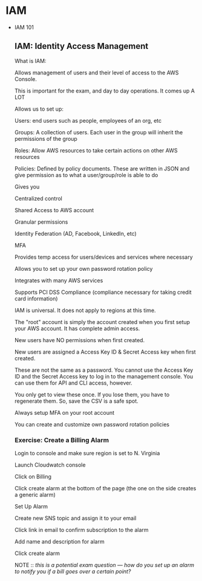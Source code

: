 # IAM

- IAM 101

    ## IAM: Identity Access Management

    What is IAM:

    Allows management of users and their level of access to the AWS Console.

    This is important for the exam, and day to day operations. It comes up A LOT

    Allows us to set up:

    Users: end users such as people, employees of an org, etc

    Groups: A collection of users. Each user in the group will inherit the permissions of the group

    Roles: Allow AWS resources to take certain actions on other AWS resources

    Policies: Defined by policy documents. These are written in JSON and give permission as to what a user/group/role is able to do

    Gives you

    Centralized control

    Shared Access to AWS account

    Granular permissions

    Identity Federation (AD, Facebook, LinkedIn, etc)

    MFA

    Provides temp access for users/devices and services where necessary

    Allows you to set up your own password rotation policy

    Integrates with many AWS services

    Supports PCI DSS Compliance (compliance necessary for taking credit card information)

    IAM is universal. It does not apply to regions at this time.

    The "root" account is simply the account created when you first setup your AWS account. It has complete admin access.

    New users have NO permissions when first created.

    New users are assigned a Access Key ID & Secret Access key when first created.

    These are not the same as a password. You cannot use the Access Key ID and the Secret Access key to log in to the management console. You can use them for API and CLI access, however.

    You only get to view these once. If you lose them, you have to regenerate them. So, save the CSV is a safe spot.

    Always setup MFA on your root account

    You can create and customize own password rotation policies

    ### Exercise: Create a Billing Alarm

    Login to console and make sure region is set to N. Virginia

    Launch Cloudwatch console

    Click on Billing

    Click create alarm at the bottom of the page (the one on the side creates a generic alarm)

    Set Up Alarm

    Create new SNS topic and assign it to your email

    Click link in email to confirm subscription to the alarm

    Add name and description for alarm

    Click create alarm

    NOTE :: *this is a potential exam question — how do you set up an alarm to notify you if a bill goes over a certain point?*